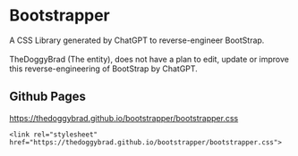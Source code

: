 # Bootstrapper
A CSS Library generated by ChatGPT to reverse-engineer BootStrap.
<br><br>
TheDoggyBrad (The entity), does not have a plan to edit, update or improve this reverse-engineering of BootStrap by ChatGPT.

## Github Pages
https://thedoggybrad.github.io/bootstrapper/bootstrapper.css<br>

```<link rel="stylesheet" href="https://thedoggybrad.github.io/bootstrapper/bootstrapper.css">```

##
